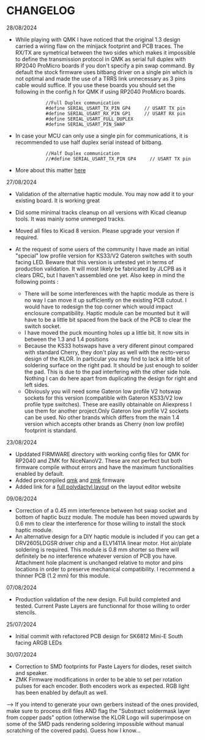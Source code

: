 # CHANGELOG
28/08/2024
-  While playing with QMK I have noticed that the original 1.3 design carried a wiring flaw on the minijack footprint and PCB traces. The RX/TX are symetrical between the two sides which makes it impossible to define the transmission protocol in QMK as serial full duplex with RP2040 ProMicro boards if you don't specify a pin swap command. By default the stock firmware uses bitbang driver on a single pin which is not optimal and made the use of a TRRS link unnecessary as 3 pins cable would suffice. If you use these boards you should set the following in the config.h for QMK if using RP2040 ProMicro boards.
      
                  //Full Duplex communication
                  #define SERIAL_USART_TX_PIN GP4     // USART TX pin
                  #define SERIAL_USART_RX_PIN GP1     // USART RX pin
                  #define SERIAL_USART_FULL_DUPLEX
                  #define SERIAL_USART_PIN_SWAP

-  In case your MCU can only use a single pin for communications, it is recommended to use half duplex serial instead of bitbang.
      
                  //Half Duplex communication
                  //#define SERIAL_USART_TX_PIN GP4     // USART TX pin
       
-  More about this matter [here](https://docs.qmk.fm/drivers/serial)

27/08/2024
-  Validation of the alternative haptic module. You may now add it to your existing board. It is working great
-  Did some minimal tracks cleanup on all versions with Kicad cleanup tools. It was mainly some unmerged tracks.
-  Moved all files to Kicad 8 version. Please upgrade your version if required.
-  At the request of some users of the community I have made an initial "special" low profile version for KS33/V2 Gateron switches with south facing LED. Beware that this version is untested yet in terms of production validation. It will most likely be fabricated by JLCPB as it clears DRC, but I haven't assembled one yet. Also keep in mind the following points :

    - There will be some interferences with the haptic module as there is no way I can move it up sufficiently on the existing PCB cutout. I would have to redesign the top corner which would impact enclosure compatibility. Haptic module can be mounted but it will have to be a little bit spaced from the back of the PCB to clear the switch socket.
    - I have moved the puck mounting holes up a little bit. It now sits in between the 1.3 and 1.4 positions
    - Because the KS33 hotswaps have a very diferent pinout compared with standard Cherry, they don't play as well with the recto-verso design of the KLOR. In particular you may find to lack a little bit of soldering surface on the right pad. It should be just enough to solder the pad. This is due to the pad interfering with the other side hole. Nothing I can do here apart from duplicating the design for right and left sides.
    - Obviously you will need some Gateron low profile V2 hotswap sockets for this version (compatible with Gateron KS33/V2 low profile type switches). These are easilly obtainable on Aliexpress I use them for another project.Only Gateron low profile V2 sockets can be used. No other brands which differs from the main 1.4 version which accepts other brands as Cherry (non low profile) footprint is standard.

23/08/2024
-  Upddated FIRMWARE directory with working config files for QMK for RP2040 and ZMK for NiceNanoV2. These are not perfect but both firmware compile without errors and have the maximum functionalities enabled by default.
-  Added precompiled [qmk](https://github.com/Lefuneste83/KLOR/tree/main/FIRMWARE/Ready-to-flash/qmk-RP2040) and [zmk](https://github.com/Lefuneste83/KLOR/tree/main/FIRMWARE/Ready-to-flash/zmk-NiceNanoV2) firmware
-  Added link for a [full polydactyl layout](http://www.keyboard-layout-editor.com/#/gists/49ff09e68b46feb39760467424a4601a) on the layout editor website

09/08/2024
- Correction of a 0.45 mm interference between hot swap socket and bottom of haptic buzz module. The module has been moved upwards by 0.6 mm to clear the interference for those willing to install the stock haptic module.
- An alternative design for a DIY haptic module is included if you can get a DRV2605LDGSR driver chip and a ELV1411A linear motor. Hot air/plate soldering is required. This module is 0.8 mm shorter so there will definitely be no interference whatever version of PCB you have. Attachment hole placment is unchanged relative to motor and pins locations in order to preserve mechanical compatibility. I recommend a thinner PCB (1.2 mm) for this module.

07/08/2024
-  Production validation of the new design. Full build completed and tested. Current Paste Layers are functionnal for those willing to order stencils.

25/07/2024
-  Initial commit with refactored PCB design for SK6812 Mini-E South facing ARGB LEDs

30/07/2024
-  Correction to SMD footprints for Paste Layers for diodes, reset switch and speaker.
-  ZMK Firmware modifications in order to be able to set per rotation pulses for each encoder. Both encoders work as expected. RGB light has been enabled by default as well.

--> If you intend to generate your own gerbers instead of the ones provided, make sure to process drill files AND flag the "Substract soldermask layer from copper pads" option (otherwise the KLOR Logo will superimpose on some of the SMD pads rendering soldering impossible without manual scratching of the covered pads). Guess how I know...
